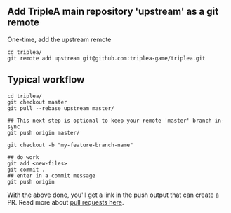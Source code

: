 ## Add TripleA main repository 'upstream' as a git remote

One-time, add the upstream remote

```
cd triplea/
git remote add upstream git@github.com:triplea-game/triplea.git
```

## Typical workflow

```
cd triplea/
git checkout master
git pull --rebase upstream master/

## This next step is optional to keep your remote 'master' branch in-sync
git push origin master/

git checkout -b "my-feature-branch-name"

## do work
git add <new-files>
git commit .
## enter in a commit message
git push origin
```

With the above done, you'll get a link in the push output that can
create a PR. Read more about [pull requests here](../reference/dev-process/pull-requests.md).
